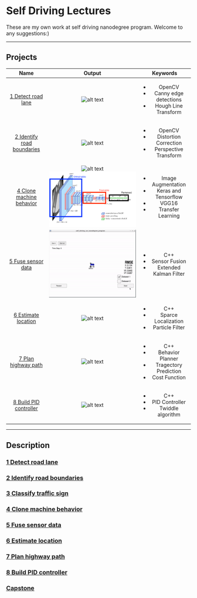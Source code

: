 # Self Driving Lectures

These are my own work at self driving nanodegree program. Welcome to any suggestions:)

---

## Projects

|Name|Output|Keywords|
|:--:|:----:|:------:|
|[1 Detect road lane] |![alt text][p1]|<ul><li>OpenCV</li><li>Canny edge detections</li><li>Hough Line Transform</li></ul>|
|[2 Identify road boundaries]|![alt text][p2]|<ul><li>OpenCV</li><li>Distortion Correction</li><li>Perspective Transform</li></ul>|
|[4 Clone machine behavior]|![alt text][p4]![alt text][vgg16]|<ul><li>Image Augmentation</li><li>Keras and Tensorflow</li><li>VGG16</li><li>Transfer Learning</li></ul>|
|[5 Fuse sensor data]|![alt text][p5]|<ul><li>C++</li><li>Sensor Fusion</li><li>Extended Kalman Filter</li></ul>|
|[6 Estimate location]|![alt text][p6]|<ul><li>C++</li><li>Sparce Localization</li><li>Particle Filter</li></ul>|
|[7 Plan highway path]|![alt text][p7]|<ul><li>C++</li><li>Behavior Planner</li><li>Tragectory Prediction</li><li>Cost Function</li></ul>|
|[8 Build PID controller]|![alt text][p8]|<ul><li>C++</li><li>PID Controller</li><li>Twiddle algorithm</li></ul>|

[//]: # (Image References)

[p1]: ./outputs/p1.gif (Detect road lane)
[p2]: ./outputs/p2.gif (Identify road boundaries)
[p3]: ./outputs/p3.gif (Classify traffic sign)
[p4]: ./outputs/p4.gif (Clone machine behavior)
[p5]: ./outputs/p5.gif (Fuse sensor data)
[p6]: ./outputs/p6.gif (Estimate location )
[p7]: ./outputs/p7.gif (Plan highway path)
[p8]: ./outputs/p8.gif (Build PID controller)
[capstone]: ./outputs/p9.gif (Capstone)
[vgg16]: ./outputs/p4.png (Clone machine behavior)

[1 Detect road lane]: https://github.com/Akitsuyoshi/CarND-LaneLines-P1
[2 Identify road boundaries]: https://github.com/Akitsuyoshi/CarND-Advanced-Lane-Lines
[3 Classify traffic sign]: https://github.com/Akitsuyoshi/CarND-Traffic-Sign-Classifier-Project
[4 Clone machine behavior]: https://github.com/Akitsuyoshi/CarND-Behavioral-Cloning-P3
[5 Fuse sensor data]: https://github.com/Akitsuyoshi/CarND-Extended-Kalman-Filter-Project
[6 Estimate location]: https://github.com/Akitsuyoshi/CarND-Kidnapped-Vehicle-Project
[7 Plan highway path]: https://github.com/Akitsuyoshi/CarND-Path-Planning-Project
[8 Build PID controller]: https://github.com/Akitsuyoshi/CarND-PID-Control-Project
[Capstone]: https://github.com/Akitsuyoshi/CarND-Capstone

---

## Description

### [1 Detect road lane]

### [2 Identify road boundaries]

### [3 Classify traffic sign]

### [4 Clone machine behavior]

### [5 Fuse sensor data]

### [6 Estimate location]

### [7 Plan highway path]

### [8 Build PID controller]

### [Capstone]
